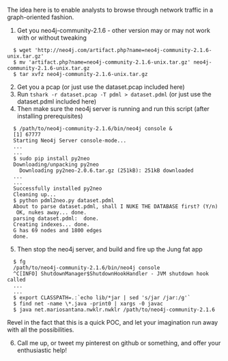 The idea here is to enable analysts to browse through network traffic in a graph-oriented fashion.

1. Get you neo4j-community-2.1.6 - other version may or may not work with or without tweaking
  ```
	$ wget 'http://neo4j.com/artifact.php?name=neo4j-community-2.1.6-unix.tar.gz'
	$ mv 'artifact.php?name=neo4j-community-2.1.6-unix.tar.gz' neo4j-community-2.1.6-unix.tar.gz
	$ tar xvfz neo4j-community-2.1.6-unix.tar.gz
  ```

2. Get you a pcap (or just use the dataset.pcap included here)
3. Run `tshark -r dataset.pcap -T pdml > dataset.pdml`  (or just use the dataset.pdml included here)
4. Then make sure the neo4j server is running and run this script (after installing prerequisites)
  ```
	$ /path/to/neo4j-community-2.1.6/bin/neo4j console &
	[1] 67777
	Starting Neo4j Server console-mode...
	...
	...
	$ sudo pip install py2neo
	Downloading/unpacking py2neo
	  Downloading py2neo-2.0.6.tar.gz (251kB): 251kB downloaded
	...
	...
	Successfully installed py2neo
	Cleaning up...
	$ python pdml2neo.py dataset.pdml
	About to parse dataset.pdml, shall I NUKE THE DATABASE first? (Y/n) 
	 OK, nukes away... done.
	parsing dataset.pdml:  done.
	Creating indexes... done.
	G has 69 nodes and 1800 edges
	done.
 ```

5. Then stop the neo4j server, and build and fire up the Jung fat app
  ```
	$ fg 
	/path/to/neo4j-community-2.1.6/bin/neo4j console
	^C[INFO] ShutdownManager$ShutdownHookHandler - JVM shutdown hook called
	...
	...
	$ export CLASSPATH=.:`echo lib/*jar | sed 's/jar /jar:/g'`
	$ find net -name \*.java -print0 | xargs -0 javac
	$ java net.mariosantana.nwklr.nwklr /path/to/neo4j-community-2.1.6
  ```
  Revel in the fact that this is a quick POC, and let your imagination run away with all the possibilities.

6. Call me up, or tweet my pinterest on github or something, and offer your enthusiastic help!
